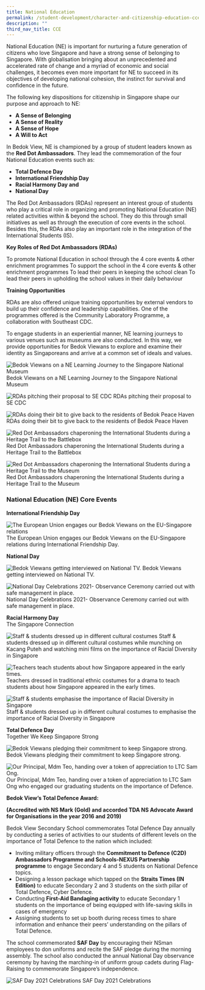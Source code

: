 ```yaml
---
title: National Education
permalink: /student-development/character-and-citizenship-education-cce/national-education
description: ""
third_nav_title: CCE
---
```

National Education (NE) is important for nurturing a future generation of citizens who love Singapore and have a strong sense of belonging to Singapore. With globalisation bringing about an unprecedented and accelerated rate of change and a myriad of economic and social challenges, it becomes even more important for NE to succeed in its objectives of developing national cohesion, the instinct for survival and confidence in the future.

The following key dispositions for citizenship in Singapore shape our purpose and approach to NE:

* **A Sense of Belonging**
* **A Sense of Reality**
* **A Sense of Hope**
* **A Will to Act**

In Bedok View, NE is championed by a group of student leaders known as the **Red Dot Ambassadors**. They lead the commemoration of the four National Education events such as:

* **Total Defence Day**
* **International Friendship Day**
* **Racial Harmony Day and**
* **National Day**

The Red Dot Ambassadors (RDAs) represent an interest group of students who play a critical role in organizing and promoting National Education (NE) related activities within & beyond the school. They do this through small initiatives as well as through the execution of core events in the school. Besides this, the RDAs also play an important role in the integration of the International Students (IS).

**Key Roles of Red Dot Ambassadors (RDAs)**

To promote National Education in school through the 4 core events & other enrichment programmes
To support the school in the 4 core events & other enrichment programmes
To lead their peers in keeping the school clean
To lead their peers in upholding the school values in their daily behaviour

**Training Opportunities**

RDAs are also offered unique training opportunities by external vendors to build up their confidence and leadership capabilities. One of the programmes offered is the Community Laboratory Programme, a collaboration with Southeast CDC.

To engage students in an experiential manner, NE learning journeys to various venues such as museums are also conducted. In this way, we provide opportunities for Bedok Viewans to explore and examine their identity as Singaporeans and arrive at a common set of ideals and values.

![Bedok Viewans on a NE Learning Journey to the Singapore National Museum](/images/Bedok%20Viewans%20on%20a%20NE%20Learning%20Journey%20to%20the%20Singapore%20National%20Museum.png)
Bedok Viewans on a NE Learning Journey to the Singapore National Museum

![RDAs pitching their proposal to SE CDC](/images/RDAs%20pitching%20their%20proposal%20to%20SE%20CDC.jpg)
RDAs pitching their proposal to SE CDC

![RDAs doing their bit to give back to the residents of Bedok Peace Haven](/images/RDAs%20doing%20their%20bit%20to%20give%20back%20to%20the%20residents%20of%20Bedok%20Peace%20Haven.jpg)
RDAs doing their bit to give back to the residents of Bedok Peace Haven

![Red Dot Ambassadors chaperoning the International Students during a Heritage Trail to the Battlebox](/images/Red%20Dot%20Ambassadors%20during%20a%20Heritage%20Trail%20to%20the%20Battlebox.png)
Red Dot Ambassadors chaperoning the International Students during a Heritage Trail to the Battlebox

![Red Dot Ambassadors chaperoning the International Students during a Heritage Trail to the Museum](/images/Red%20Dot%20Ambassadors%20chaperoning%20the%20International%20Students%20during%20a%20Heritage%20Trail%20to%20the%20Museum.png)
Red Dot Ambassadors chaperoning the International Students during a Heritage Trail to the Museum

### National Education (NE) Core Events

**International Friendship Day**

![The European Union engages our Bedok Viewans on the EU-Singapore relations ](/images/International%20Friendship%20Day.png)
The European Union engages our Bedok Viewans on the EU-Singapore relations during International Friendship Day.

**National Day**

![Bedok Viewans getting interviewed on National TV.](/images/National%20Day.png)
Bedok Viewans getting interviewed on National TV.

![National Day Celebrations 2021- Observance Ceremony carried out with safe management in place.](/images/National%20Day%20Celebrations%202021.png)
National Day Celebrations 2021- Observance Ceremony carried out with safe management in place.

**Racial Harmony Day** <br>
The Singapore Connection

![Staff & students dressed up in different cultural costumes ](/images/Staff%20&%20students.png)
Staff & students dressed up in different cultural costumes while munching on Kacang Puteh and watching mini films on the importance of Racial Diversity in Singapore

![Teachers teach students about how Singapore appeared in the early times.](/images/Teachers%20dressed.png)
Teachers dressed in traditional ethnic costumes for a drama to teach students about how Singapore appeared in the early times.

![Staff & students emphasise the importance of Racial Diversity in Singapore](/images/Staff%20&%20students%202.png)
Staff & students dressed up in different cultural costumes to emphasise the importance of Racial Diversity in Singapore

**Total Defence Day** <br>
Together We Keep Singapore Strong

![Bedok Viewans pledging their commitment to keep Singapore strong.](/images/Bedok%20Viewans%20pledging%20their%20commitment%20to%20keep%20Singapore%20strong.png)
Bedok Viewans pledging their commitment to keep Singapore strong.

![Our Principal, Mdm Teo, handing over a token of appreciation to LTC Sam Ong.](/images/Our%20Principal.jpg)
Our Principal, Mdm Teo, handing over a token of appreciation to LTC Sam Ong who engaged our graduating students on the importance of Defence.

**Bedok View’s Total Defence Award:**

**(Accredited with NS Mark (Gold) and accorded TDA NS Advocate Award for Organisations in the year 2016 and 2019)**


Bedok View Secondary School commemorates Total Defence Day annually by conducting a series of activities to our students of different levels on the importance of Total Defence to the nation which included:

* Inviting military officers through the **Commitment to Defence (C2D) Ambassadors Programme and Schools-NEXUS Partnership programme** to engage Secondary 4 and 5 students on National Defence topics.
* Designing a lesson package which tapped on the **Straits Times (IN Edition)** to educate Secondary 2 and 3 students on the sixth pillar of Total Defence, Cyber Defence.
* Conducting **First-Aid Bandaging activity** to educate Secondary 1 students on the importance of being equipped with life-saving skills in cases of emergency
* Assigning students to set up booth during recess times to share information and enhance their peers’ understanding on the pillars of Total Defence.

 The school commemorated **SAF Day** by encouraging their NSman employees to don uniforms and recite the SAF pledge during the morning assembly.  The school also conducted the annual National Day observance ceremony by having the marching-in of uniform group cadets during Flag-Raising to commemorate Singapore’s independence.

![SAF Day 2021 Celebrations](/images/SAF%20Day%202021%20Celebrations.png)
SAF Day 2021 Celebrations